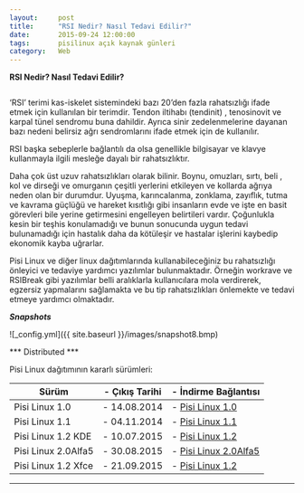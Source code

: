 ```yaml
---
layout:     post
title:      "RSI Nedir? Nasıl Tedavi Edilir?"
date:       2015-09-24 12:00:00
tags:       pisilinux açık kaynak günleri
category:   Web
---
```


**RSI Nedir? Nasıl Tedavi Edilir?**

```25 Eylül 2015 - Türkiye
```

‘RSI’ terimi kas-iskelet sistemindeki bazı 20’den fazla rahatsızlığı ifade etmek için kullanılan bir terimdir. Tendon iltihabı (tendinit) , tenosinovit ve karpal tünel sendromu buna dahildir. Ayrıca sinir zedelenmelerine dayanan bazı nedeni belirsiz ağrı sendromlarını ifade etmek için de kullanılır.

RSI başka sebeplerle bağlantılı da olsa genellikle bilgisayar ve klavye kullanmayla ilgili mesleğe dayalı bir rahatsızlıktır.

Daha çok üst uzuv rahatsızlıkları olarak bilinir. Boynu, omuzları, sırtı, beli , kol ve dirseği ve omurganın çeşitli yerlerini etkileyen ve kollarda ağrıya neden olan bir durumdur. Uyuşma, karıncalanma, zonklama, zayıflık, tutma ve kavrama güçlüğü ve hareket kısıtlığı gibi insanların evde ve işte en basit görevleri bile yerine getirmesini engelleyen belirtileri vardır. Çoğunlukla kesin bir teşhis konulamadığı ve bunun sonucunda uygun tedavi bulunamadığı için hastalık daha da kötüleşir ve hastalar işlerini kaybedip ekonomik kayba uğrarlar.

Pisi Linux ve diğer linux dağıtımlarında kullanabileceğiniz bu rahatsızlığı önleyici ve tedaviye yardımcı yazılımlar bulunmaktadır. Örneğin workrave ve RSIBreak gibi yazılımlar belli aralıklarla kullanıcılara mola verdirerek, egzersiz yapmalarını sağlamakta ve bu tip rahatsızlıkları önlemekte ve tedavi etmeye yardımcı olmaktadır.


***Snapshots***

![_config.yml]({{ site.baseurl }}/images/snapshot8.bmp)

*** Distributed ***

Pisi Linux dağıtımının kararlı sürümleri:

| Sürüm                  |- Çıkış Tarihi |- İndirme Bağlantısı |
|------------------------|---------------|---------------------|
| Pisi Linux 1.0         |- 14.08.2014   |- [Pisi Linux 1.0](http://sourceforge.net/projects/pisilinux/files/1.0/)|
| Pisi Linux 1.1         |- 04.11.2014   |- [Pisi Linux 1.1](http://sourceforge.net/projects/pisilinux/files/1.1/)|
| Pisi Linux 1.2 KDE     |- 10.07.2015   |- [Pisi Linux 1.2](http://sourceforge.net/projects/pisilinux/files/1.2/)|
| Pisi Linux 2.0Alfa5    |- 30.08.2015   |- [Pisi Linux 2.0Alfa5](http://openload.co/f/vuimrNgPjSE/Pisi-Linux-2.0-Alfa5-KDE5-KaraKedi-x86_64.iso)|
| Pisi Linux 1.2 Xfce    |- 21.09.2015   |- [Pisi Linux 1.2](http://openload.co/f/R6JeYpGW3BM/Pisi-Linux-1.2-XFCE-x86_64.iso)|


---